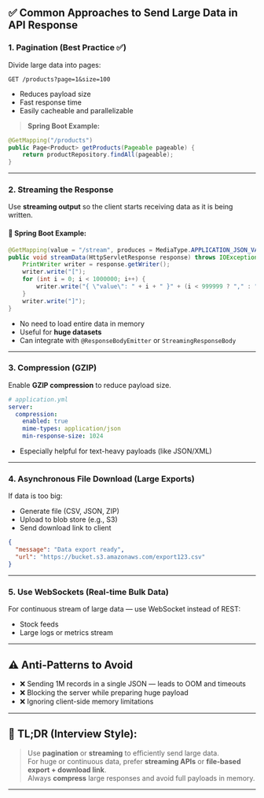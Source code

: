 ## ✅ Common Approaches to Send Large Data in API Response

### 1. **Pagination (Best Practice ✅)**

Divide large data into pages:
```http
GET /products?page=1&size=100
```

- Reduces payload size
- Fast response time
- Easily cacheable and parallelizable

> **Spring Boot Example:**
```java
@GetMapping("/products")
public Page<Product> getProducts(Pageable pageable) {
    return productRepository.findAll(pageable);
}
```

---

### 2. **Streaming the Response**

Use **streaming output** so the client starts receiving data as it is being written.

#### 🔹 Spring Boot Example:
```java
@GetMapping(value = "/stream", produces = MediaType.APPLICATION_JSON_VALUE)
public void streamData(HttpServletResponse response) throws IOException {
    PrintWriter writer = response.getWriter();
    writer.write("[");
    for (int i = 0; i < 1000000; i++) {
        writer.write("{ \"value\": " + i + " }" + (i < 999999 ? "," : ""));
    }
    writer.write("]");
}
```

- No need to load entire data in memory
- Useful for **huge datasets**
- Can integrate with `@ResponseBodyEmitter` or `StreamingResponseBody`

---

### 3. **Compression (GZIP)**

Enable **GZIP compression** to reduce payload size.
```yaml
# application.yml
server:
  compression:
    enabled: true
    mime-types: application/json
    min-response-size: 1024
```

- Especially helpful for text-heavy payloads (like JSON/XML)

---

### 4. **Asynchronous File Download (Large Exports)**

If data is too big:
- Generate file (CSV, JSON, ZIP)
- Upload to blob store (e.g., S3)
- Send download link to client

```json
{
  "message": "Data export ready",
  "url": "https://bucket.s3.amazonaws.com/export123.csv"
}
```

---

### 5. **Use WebSockets (Real-time Bulk Data)**

For continuous stream of large data — use WebSocket instead of REST:
- Stock feeds
- Large logs or metrics stream

---

## ⚠️ Anti-Patterns to Avoid

- ❌ Sending 1M records in a single JSON — leads to OOM and timeouts
- ❌ Blocking the server while preparing huge payload
- ❌ Ignoring client-side memory limitations

---

## 🧠 TL;DR (Interview Style):

> Use **pagination** or **streaming** to efficiently send large data.  
> For huge or continuous data, prefer **streaming APIs** or **file-based export + download link**.  
> Always **compress** large responses and avoid full payloads in memory.

---
